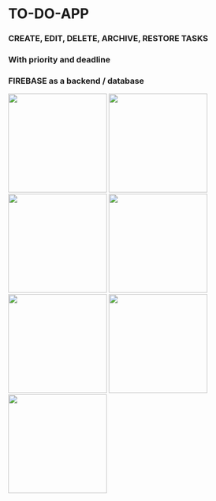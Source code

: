 # TO-DO-APP

### CREATE, EDIT, DELETE, ARCHIVE, RESTORE TASKS
### With priority and deadline
### FIREBASE as a backend / database


<img src="https://user-images.githubusercontent.com/82266178/198871006-190f1e50-243c-4986-8324-ab6a6779058c.jpg" height="200">

<img src="https://user-images.githubusercontent.com/82266178/198871079-aa6a43c4-8405-4cec-8354-333d815f7c53.jpg" height="200">

<img src="https://user-images.githubusercontent.com/82266178/198871095-59154ead-b4e3-4f4f-ae31-e3ac29eebe5b.jpg" height="200">

<img src="https://user-images.githubusercontent.com/82266178/198871128-f7449776-6d51-4917-aad0-cd433f7db04f.jpg" height="200">

<img src="https://user-images.githubusercontent.com/82266178/198871145-feb2ee94-cf28-43dc-8989-2c80a4fb7671.jpg" height="200">

<img src="https://user-images.githubusercontent.com/82266178/198871148-0fa81e70-8559-4bc4-8fe3-ca1ff60d0caf.jpg" height="200">

<img src="https://user-images.githubusercontent.com/82266178/198871150-4410f907-6684-4e4a-9ff3-4c99b90d4b0f.jpg" height="200">

